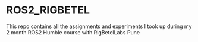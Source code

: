 # ROS2_RIGBETEL
This repo contains all the assignments and experiments I took up during my 2 month ROS2 Humble course with RigBetelLabs Pune
